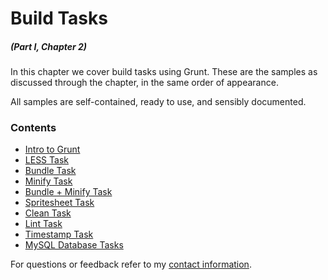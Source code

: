 # Build Tasks

##### _(Part I, Chapter 2)_

In this chapter we cover build tasks using Grunt. These are the samples as discussed through the chapter, in the same order of appearance.

All samples are self-contained, ready to use, and sensibly documented.

### Contents

- [Intro to Grunt](https://github.com/bevacqua/buildfirst/tree/master/ch02/01_intro-to-grunt)
- [LESS Task](https://github.com/bevacqua/buildfirst/tree/master/ch02/02_less-task)
- [Bundle Task](https://github.com/bevacqua/buildfirst/tree/master/ch02/03_bundle-task)
- [Minify Task](https://github.com/bevacqua/buildfirst/tree/master/ch02/04_minify-task)
- [Bundle + Minify Task](https://github.com/bevacqua/buildfirst/tree/master/ch02/05_bundle-then-minify)
- [Spritesheet Task](https://github.com/bevacqua/buildfirst/tree/master/ch02/06_spritesheet-task)
- [Clean Task](https://github.com/bevacqua/buildfirst/tree/master/ch02/07_clean-task)
- [Lint Task](https://github.com/bevacqua/buildfirst/tree/master/ch02/08_lint-task)
- [Timestamp Task](https://github.com/bevacqua/buildfirst/tree/master/ch02/09_timestamp-task)
- [MySQL Database Tasks](https://github.com/bevacqua/buildfirst/tree/master/ch02/10_mysql-tasks)

For questions or feedback refer to my [contact information](https://github.com/bevacqua/buildfirst#feedback).
